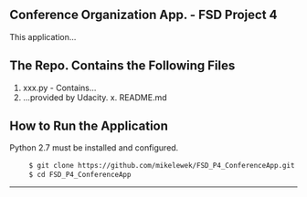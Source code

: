 Conference Organization App. - FSD Project 4
------------------------------------
<p>This application...</p>

The Repo. Contains the Following Files
-------------------------------------
 1. xxx.py - Contains...
 2. ...provided by Udacity.
 x. README.md

How to Run the Application
-------------------------
<p>Python 2.7 must be installed and configured.</p>

<pre>
	<code>$ git clone https://github.com/mikelewek/FSD_P4_ConferenceApp.git</code>
	<code>$ cd FSD_P4_ConferenceApp</code>
</pre>
---


